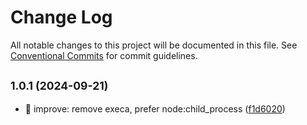 # Change Log

All notable changes to this project will be documented in this file.
See [Conventional Commits](https://conventionalcommits.org) for commit guidelines.

## <small>1.0.1 (2024-09-21)</small>

* :art:  improve: remove execa, prefer node:child_process ([f1d6020](https://github.com/guanghechen/node-scaffolds/commit/f1d6020))
